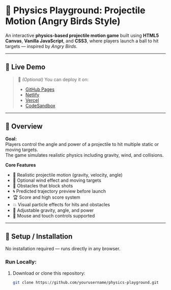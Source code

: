 # 🧠 Physics Playground: Projectile Motion (Angry Birds Style)

An interactive **physics-based projectile motion game** built using **HTML5 Canvas**, **Vanilla JavaScript**, and **CSS3**, where players launch a ball to hit targets — inspired by _Angry Birds_.

---

## 🚀 Live Demo

> 🔗 _(Optional)_ You can deploy it on:
>
> - [GitHub Pages](https://pages.github.com)
> - [Netlify](https://www.netlify.com)
> - [Vercel](https://vercel.com)
> - [CodeSandbox](https://codesandbox.io)

---

## 🧩 Overview

**Goal:**  
Players control the angle and power of a projectile to hit multiple static or moving targets.  
The game simulates realistic physics including gravity, wind, and collisions.

**Core Features**

- 🎯 Realistic projectile motion (gravity, velocity, angle)
- 💨 Optional wind effect and moving targets
- 🧱 Obstacles that block shots
- 🌀 Predicted trajectory preview before launch
- 🏆 Score and high score system
- 💥 Visual particle effects for hits and obstacles
- 🧠 Adjustable gravity, angle, and power
- 📱 Mouse and touch controls supported

---

## 🧰 Setup / Installation

No installation required — runs directly in any browser.

### Run Locally:

1. Download or clone this repository:
   ```bash
   git clone https://github.com/yourusername/physics-playground.git
   ```
